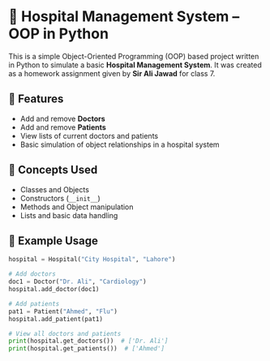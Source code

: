 # 🏥 Hospital Management System – OOP in Python

This is a simple Object-Oriented Programming (OOP) based project written in Python to simulate a basic **Hospital Management System**. It was created as a homework assignment given by **Sir Ali Jawad** for class 7.

## 📌 Features

- Add and remove **Doctors**
- Add and remove **Patients**
- View lists of current doctors and patients
- Basic simulation of object relationships in a hospital system

## 🧠 Concepts Used

- Classes and Objects
- Constructors (`__init__`)
- Methods and Object manipulation
- Lists and basic data handling

## 🧪 Example Usage

```python
hospital = Hospital("City Hospital", "Lahore")

# Add doctors
doc1 = Doctor("Dr. Ali", "Cardiology")
hospital.add_doctor(doc1)

# Add patients
pat1 = Patient("Ahmed", "Flu")
hospital.add_patient(pat1)

# View all doctors and patients
print(hospital.get_doctors())  # ['Dr. Ali']
print(hospital.get_patients())  # ['Ahmed']

